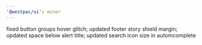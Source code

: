 ```yaml
---
'@westpac/ui': minor
---
```


fixed button groups hover glitch; updated footer story shield margin; updated space below alert title; updated search icon size in automcomplete

